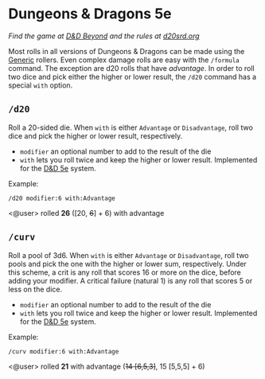 # Dungeons & Dragons 5e

*Find the game at [D&D Beyond](https://www.dndbeyond.com/) and the rules at [d20srd.org](https://5e.d20srd.org/)*

Most rolls in all versions of Dungeons & Dragons can be made using the [Generic](/systems/generic) rollers. Even complex damage rolls are easy with the `/formula` command. The exception are d20 rolls that have *advantage*. In order to roll two dice and pick either the higher or lower result, the `/d20` command has a special `with` option.

## `/d20`

Roll a 20-sided die. When `with` is either `Advantage` or `Disadvantage`, roll two dice and pick the higher or lower result, respectively.

* `modifier` an optional number to add to the result of the die
* `with` lets you roll twice and keep the higher or lower result. Implemented for the [D&D 5e](/systems/dnd5e) system.

<!-- panels:start -->
<!-- panels:title -->
Example:
<!-- div:left-panel -->
```invocation
/d20 modifier:6 with:Advantage
```
<!-- div:right-panel -->
<@user> rolled **26** ([20, ~~6~~] + 6) with advantage
<!-- panels:end -->

## `/curv`

Roll a pool of 3d6. When `with` is either `Advantage` or `Disadvantage`, roll two pools and pick the one with the higher or lower sum, respectively. Under this scheme, a crit is any roll that scores 16 or more on the dice, before adding your modifier. A critical failure (natural 1) is any roll that scores 5 or less on the dice.

* `modifier` an optional number to add to the result of the die
* `with` lets you roll twice and keep the higher or lower result. Implemented for the [D&D 5e](/systems/dnd5e) system.

<!-- panels:start -->
<!-- panels:title -->
Example:
<!-- div:left-panel -->
```invocation
/curv modifier:6 with:Advantage
```
<!-- div:right-panel -->
<@user> rolled **21** with advantage (~~14 [6,5,3]~~, 15 [5,5,5] + 6)
<!-- panels:end -->
